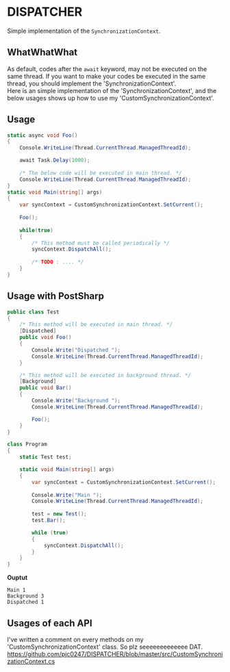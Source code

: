 DISPATCHER
====
Simple implementation of the `SynchronizationContext`.

WhatWhatWhat
----
As default, codes after the `await` keyword, may not be executed on the same thread. If you want to make your codes be executed in the same thread, you should implement the 'SynchronizationContext'.<br>
Here is an simple implementation of the 'SynchronizationContext', and the below usages shows up how to use my 'CustomSynchronizationContext'. 

Usage
----
```c#
static async void Foo()
{
    Console.WriteLine(Thread.CurrentThread.ManagedThreadId);

    await Task.Delay(1000);
    
    /* The below code will be executed in main thread. */
    Console.WriteLine(Thread.CurrentThread.ManagedThreadId);
}
static void Main(string[] args)
{
    var syncContext = CustomSynchronizationContext.SetCurrent();
    
    Foo();
    
    while(true)
    {
        /* This method must be called periodically */
        syncContext.DispatchAll();
        
        /* TODO : .... */
    }
}
```

Usage with PostSharp
----
```c#
public class Test
{
    /* This method will be executed in main thread. */
    [Dispatched]
    public void Foo()
    {
        Console.Write("Dispatched ");
        Console.WriteLine(Thread.CurrentThread.ManagedThreadId);
    }

    /* This method will be executed in background thread. */
    [Background]
    public void Bar()
    {
        Console.Write("Background ");
        Console.WriteLine(Thread.CurrentThread.ManagedThreadId);

        Foo();
    }
}
```
```c#
class Program
{
    static Test test;

    static void Main(string[] args)
    {
        var syncContext = CustomSynchronizationContext.SetCurrent();
        
        Console.Write("Main ");
        Console.WriteLine(Thread.CurrentThread.ManagedThreadId);
        
        test = new Test();
        test.Bar();

        while (true)
        {
            syncContext.DispatchAll();
        }
    }
}
```

__Ouptut__
```
Main 1
Background 3
Dispatched 1
```

Usages of each API
----
I've written a comment on every methods on my 'CustomSynchronizationContext' class. So plz seeeeeeeeeeeee DAT.
<br>
https://github.com/pjc0247/DISPATCHER/blob/master/src/CustomSynchronizationContext.cs
